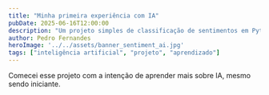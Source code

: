 ```yaml
---
title: "Minha primeira experiência com IA"
pubDate: 2025-06-16T12:00:00
description: "Um projeto simples de classificação de sentimentos em Python"
author: Pedro Fernandes
heroImage: '../../assets/banner_sentiment_ai.jpg'
tags: ["inteligência artificial", "projeto", "aprendizado"]
---
```


Comecei esse projeto com a intenção de aprender mais sobre IA, mesmo sendo iniciante.
